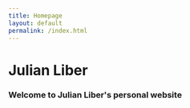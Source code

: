 ```yaml
---
title: Homepage
layout: default
permalink: /index.html
---
```

# Julian Liber

### Welcome to Julian Liber's personal website
